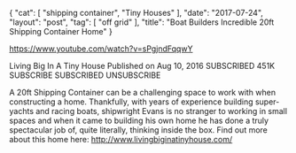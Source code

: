 {
   "cat": [
      "shipping container",
      "Tiny Houses"
   ],
   "date": "2017-07-24",
   "layout": "post",
   "tag": [
      "off grid"
   ],
   "title": "Boat Builders Incredible 20ft Shipping Container Home"
}

https://www.youtube.com/watch?v=sPgjndFqqwY

Living Big In A Tiny House
Published on Aug 10, 2016
SUBSCRIBED 451K
 SUBSCRIBE SUBSCRIBED UNSUBSCRIBE

A 20ft Shipping Container can be a challenging space to work with when constructing a home. Thankfully, with years of experience building super-yachts and racing boats, shipwright Evans is no stranger to working in small spaces and when it came to building his own home he has done a truly spectacular job of, quite literally, thinking inside the box. Find out more about this home here: http://www.livingbiginatinyhouse.com/